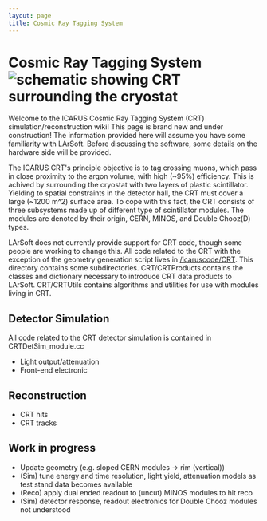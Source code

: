 ```yaml
---
layout: page
title: Cosmic Ray Tagging System
---
```




Cosmic Ray Tagging System ![schematic showing CRT surrounding the cryostat](/redmine/attachments/download/53137/icarus_crt.png "schematic showing CRT surrounding the cryostat")
=============================================================================================================================================================================================================================

Welcome to the ICARUS Cosmic Ray Tagging System (CRT)
simulation/reconstruction wiki! This page is brand new and under
construction! The information provided here will assume you have some
familiarity with LArSoft. Before discussing the software, some details
on the hardware side will be provided.

The ICARUS CRT\'s principle objective is to tag crossing muons, which
pass in close proximity to the argon volume, with high (\~95%)
efficiency. This is achived by surrounding the cryostat with two layers
of plastic scintillator. Yielding to spatial constraints in the detector
hall, the CRT must cover a large (\~1200 m\^2) surface area. To cope
with this fact, the CRT consists of three subsystems made up of
different type of scintillator modules. The modules are denoted by their
origin, CERN, MINOS, and Double Chooz(D) types.

LArSoft does not currently provide support for CRT code, though some
people are working to change this. All code related to the CRT with the
exception of the geometry generation script lives in
[/icaruscode/CRT](https://cdcvs.fnal.gov/redmine/projects/icaruscode/repository/revisions/master/show/icaruscode/CRT).
This directory contains some subdirectories. CRT/CRTProducts contains
the classes and dictionary necessary to introduce CRT data products to
LArSoft. CRT/CRTUtils contains algorithms and utilities for use with
modules living in CRT.



Detector Simulation
----------------------------------------------------------

All code related to the CRT detector simulation is contained in
CRTDetSim\_module.cc

-   Light output/attenuation
-   Front-end electronic



Reconstruction
------------------------------------------------

-   CRT hits
-   CRT tracks



Work in progress
----------------------------------------------------

-   Update geometry (e.g. sloped CERN modules -\> rim (vertical))
-   (Sim) tune energy and time resolution, light yield, attenuation
    models as test stand data becomes available
-   (Reco) apply dual ended readout to (uncut) MINOS modules to hit reco
-   (Sim) detector response, readout electronics for Double Chooz
    modules not understood
